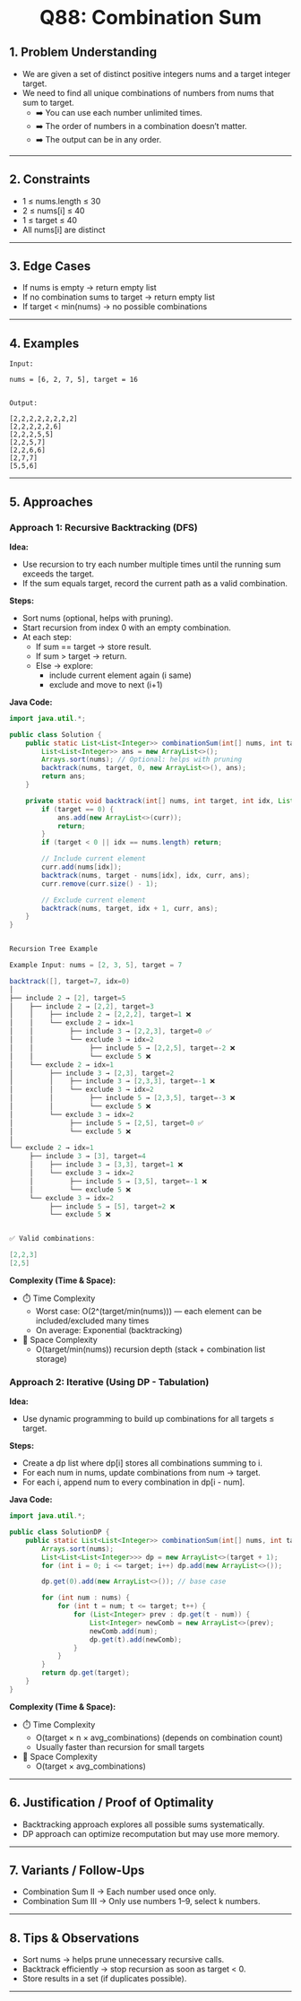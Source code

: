 <!-- #region 88- Combination Sum -->

<h1 style="text-align:center; font-size:2.5em; font-weight:bold;">Q88: Combination Sum</h1>

## 1. Problem Understanding

- We are given a set of distinct positive integers nums and a target integer target.
- We need to find all unique combinations of numbers from nums that sum to target.
  * ➡️ You can use each number unlimited times.
  * ➡️ The order of numbers in a combination doesn’t matter.
  * ➡️ The output can be in any order.
---

## 2. Constraints

- 1 ≤ nums.length ≤ 30
- 2 ≤ nums[i] ≤ 40
- 1 ≤ target ≤ 40
- All nums[i] are distinct
---

## 3. Edge Cases

- If nums is empty → return empty list
- If no combination sums to target → return empty list
- If target < min(nums) → no possible combinations
---

## 4. Examples

```text
Input:

nums = [6, 2, 7, 5], target = 16


Output:

[2,2,2,2,2,2,2,2]
[2,2,2,2,2,6]
[2,2,2,5,5]
[2,2,5,7]
[2,2,6,6]
[2,7,7]
[5,5,6]
```

---

## 5. Approaches

### Approach 1: Recursive Backtracking (DFS)

**Idea:**
- Use recursion to try each number multiple times until the running sum exceeds the target.
- If the sum equals target, record the current path as a valid combination.

**Steps:**
- Sort nums (optional, helps with pruning).
- Start recursion from index 0 with an empty combination.
- At each step:
  * If sum == target → store result.
  * If sum > target → return.
  * Else → explore:
    * include current element again (i same)
    * exclude and move to next (i+1)

**Java Code:**
```java
import java.util.*;

public class Solution {
    public static List<List<Integer>> combinationSum(int[] nums, int target) {
        List<List<Integer>> ans = new ArrayList<>();
        Arrays.sort(nums); // Optional: helps with pruning
        backtrack(nums, target, 0, new ArrayList<>(), ans);
        return ans;
    }

    private static void backtrack(int[] nums, int target, int idx, List<Integer> curr, List<List<Integer>> ans) {
        if (target == 0) {
            ans.add(new ArrayList<>(curr));
            return;
        }
        if (target < 0 || idx == nums.length) return;

        // Include current element
        curr.add(nums[idx]);
        backtrack(nums, target - nums[idx], idx, curr, ans);
        curr.remove(curr.size() - 1);

        // Exclude current element
        backtrack(nums, target, idx + 1, curr, ans);
    }
}


Recursion Tree Example

Example Input: nums = [2, 3, 5], target = 7

backtrack([], target=7, idx=0)
│
├── include 2 → [2], target=5
│    ├── include 2 → [2,2], target=3
│    │    ├── include 2 → [2,2,2], target=1 ❌
│    │    └── exclude 2 → idx=1
│    │         ├── include 3 → [2,2,3], target=0 ✅
│    │         └── exclude 3 → idx=2
│    │              ├── include 5 → [2,2,5], target=-2 ❌
│    │              └── exclude 5 ❌
│    └── exclude 2 → idx=1
│         ├── include 3 → [2,3], target=2
│         │    ├── include 3 → [2,3,3], target=-1 ❌
│         │    └── exclude 3 → idx=2
│         │         ├── include 5 → [2,3,5], target=-3 ❌
│         │         └── exclude 5 ❌
│         └── exclude 3 → idx=2
│              ├── include 5 → [2,5], target=0 ✅
│              └── exclude 5 ❌
│
└── exclude 2 → idx=1
     ├── include 3 → [3], target=4
     │    ├── include 3 → [3,3], target=1 ❌
     │    └── exclude 3 → idx=2
     │         ├── include 5 → [3,5], target=-1 ❌
     │         └── exclude 5 ❌
     └── exclude 3 → idx=2
          ├── include 5 → [5], target=2 ❌
          └── exclude 5 ❌


✅ Valid combinations:

[2,2,3]
[2,5]
```

**Complexity (Time & Space):**
- ⏱️ Time Complexity
  * Worst case: O(2^(target/min(nums))) — each element can be included/excluded many times
  * On average: Exponential (backtracking)
- 💾 Space Complexity
  * O(target/min(nums)) recursion depth (stack + combination list storage)

### Approach 2: Iterative (Using DP - Tabulation)

**Idea:**
- Use dynamic programming to build up combinations for all targets ≤ target.

**Steps:**
- Create a dp list where dp[i] stores all combinations summing to i.
- For each num in nums, update combinations from num → target.
- For each i, append num to every combination in dp[i - num].

**Java Code:**
```java
import java.util.*;

public class SolutionDP {
    public static List<List<Integer>> combinationSum(int[] nums, int target) {
        Arrays.sort(nums);
        List<List<List<Integer>>> dp = new ArrayList<>(target + 1);
        for (int i = 0; i <= target; i++) dp.add(new ArrayList<>());

        dp.get(0).add(new ArrayList<>()); // base case

        for (int num : nums) {
            for (int t = num; t <= target; t++) {
                for (List<Integer> prev : dp.get(t - num)) {
                    List<Integer> newComb = new ArrayList<>(prev);
                    newComb.add(num);
                    dp.get(t).add(newComb);
                }
            }
        }
        return dp.get(target);
    }
}
```

**Complexity (Time & Space):**
- ⏱️ Time Complexity
  * O(target × n × avg_combinations) (depends on combination count)
  * Usually faster than recursion for small targets
- 💾 Space Complexity
  * O(target × avg_combinations)

---

## 6. Justification / Proof of Optimality

- Backtracking approach explores all possible sums systematically.
- DP approach can optimize recomputation but may use more memory.
---

## 7. Variants / Follow-Ups

- Combination Sum II → Each number used once only.
- Combination Sum III → Only use numbers 1–9, select k numbers.
---

## 8. Tips & Observations

- Sort nums → helps prune unnecessary recursive calls.
- Backtrack efficiently → stop recursion as soon as target < 0.
- Store results in a set (if duplicates possible).
---

<!-- #endregion -->
